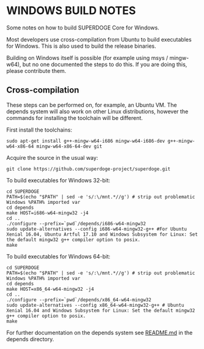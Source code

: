 WINDOWS BUILD NOTES
====================

Some notes on how to build SUPERDOGE Core for Windows.

Most developers use cross-compilation from Ubuntu to build executables for
Windows. This is also used to build the release binaries.

Building on Windows itself is possible (for example using msys / mingw-w64),
but no one documented the steps to do this. If you are doing this, please contribute them.

Cross-compilation
-------------------

These steps can be performed on, for example, an Ubuntu VM. The depends system
will also work on other Linux distributions, however the commands for
installing the toolchain will be different.

First install the toolchains:

    sudo apt-get install g++-mingw-w64-i686 mingw-w64-i686-dev g++-mingw-w64-x86-64 mingw-w64-x86-64-dev git

Acquire the source in the usual way:

    git clone https://github.com/superdoge-project/superdoge.git

To build executables for Windows 32-bit:

    cd SUPERDOGE
    PATH=$(echo "$PATH" | sed -e 's/:\/mnt.*//g') # strip out problematic Windows %PATH% imported var
    cd depends
    make HOST=i686-w64-mingw32 -j4
    cd ..
    ./configure --prefix=`pwd`/depends/i686-w64-mingw32
    sudo update-alternatives --config i686-w64-mingw32-g++ #For Ubuntu Xenial 16.04, Ubuntu Artful 17.10 and Windows Subsystem for Linux: Set the default mingw32 g++ compiler option to posix.
    make

To build executables for Windows 64-bit:

    cd SUPERDOGE
    PATH=$(echo "$PATH" | sed -e 's/:\/mnt.*//g') # strip out problematic Windows %PATH% imported var
    cd depends
    make HOST=x86_64-w64-mingw32 -j4
    cd ..
    ./configure --prefix=`pwd`/depends/x86_64-w64-mingw32
    sudo update-alternatives --config x86_64-w64-mingw32-g++ # Ubuntu Xenial 16.04 and Windows Subsystem for Linux: Set the default mingw32 g++ compiler option to posix.
    make

For further documentation on the depends system see [README.md](../depends/README.md) in the depends directory.
